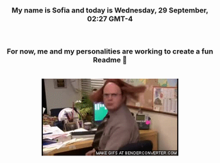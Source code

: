 


<div align="center">
<h3 >My name is Sofia and today is Wednesday, 29 September, 02:27 GMT-4</h3><br>
<h3 >For now, me and my personalities are working to create a fun Readme 👋
</h3><br>
<img src='img/dwight.gif' alt='working...'/>
</div>
